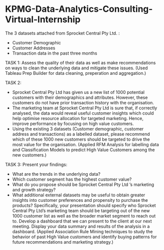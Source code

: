 # KPMG-Data-Analytics-Consulting-Virtual-Internship

The 3 datasets attached from Sprocket Central Pty Ltd. :

- Customer Demographic 
- Customer Addresses
- Transaction data in the past three months

TASK 1:
Assess the quality of their data as well as make recommendations on ways to clean the underlying data and mitigate these issues.
(Used Tableau Prep Builder for data cleaning, preperation and aggregation.)

TASK 2:
- Sprocket Central Pty Ltd has given us a new list of 1000 potential customers with their demographics and attributes. However, these customers do not have prior transaction history with the organisation. 
- The marketing team at Sprocket Central Pty Ltd is sure that, if correctly analysed, the data would reveal useful customer insights which could help optimise resource allocation for targeted marketing. Hence, improve performance by focusing on high value customers.
- Using the existing 3 datasets (Customer demographic, customer address and transactions) as a labelled dataset, please recommend which of these 1000 new customers should be targeted to drive the most value for the organisation. 
(Applied RFM Analysis for labelling data and Classification Models to predict High Value Customers among the new customers.)

TASK 3:
Present your findings:
- What are the trends in the underlying data?
- Which customer segment has the highest customer value?
- What do you propose should be Sprocket Central Pty Ltd ’s marketing and growth strategy?
- What additional external datasets may be useful to obtain greater insights into customer preferences and propensity to purchase the products?
Specifically, your presentation should specify who Sprocket Central Pty Ltd’s marketing team should be targeting out of the new 1000 customer list as well as the broader market segment to reach out to. 
Develop a dashboard that we can present to the client at our next meeting. Display your data summary and results of the analysis in a dashboard.
(Applied Association Rule Mining techniques to study the behavior of past High Value customers and identify buying patterns for future recommendations and marketing strategy.)
